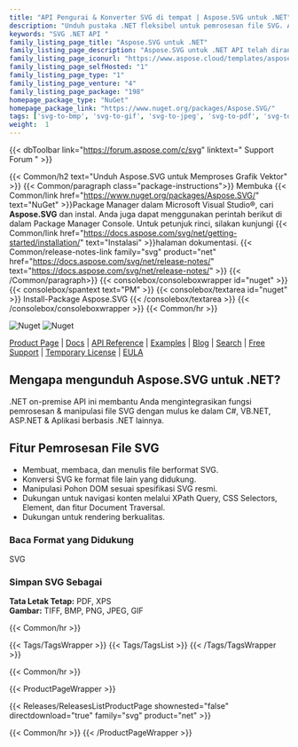 ```yaml
---
title: "API Pengurai & Konverter SVG di tempat | Aspose.SVG untuk .NET"
description: "Unduh pustaka .NET fleksibel untuk pemrosesan file SVG. API dapat dengan mudah memuat, menyimpan, dan mengonversi file SVG serta membaca dan melintasi elemen file melalui Model Objek Dokumen (DOM)."
keywords: "SVG .NET API "
family_listing_page_title: "Aspose.SVG untuk .NET"
family_listing_page_description: "Aspose.SVG untuk .NET API telah dirancang untuk menyediakan berbagai fitur untuk pemrosesan dan rendering dokumen SVG. Ini Document Object Model (DOM) sepenuhnya kompatibel dengan spesifikasi SVG resmi, memungkinkan Anda untuk memiliki kontrol penuh atas node SVG dan propertinya. Anda dapat dengan mudah memodifikasi pohon dokumen, menambah dan menghapus node, mengubah properti node, menerapkan filter dan skrip seperti yang dijelaskan dalam spesifikasi resmi. API memungkinkan Anda mengonversi dokumen SVG Anda menjadi PDF dan format gambar populer seperti BMP, PNG, JPEG, dan GIF."
family_listing_page_iconurl: "https://www.aspose.cloud/templates/aspose/App_Themes/V3/images/svg/272x272/aspose_svg-for-net.png"
family_listing_page_selfHosted: "1"
family_listing_page_type: "1"
family_listing_page_venture: "4"
family_listing_page_package: "198"
homepage_package_type: "NuGet"
homepage_package_link: "https://www.nuget.org/packages/Aspose.SVG/"
tags: ['svg-to-bmp', 'svg-to-gif', 'svg-to-jpeg', 'svg-to-pdf', 'svg-to-png', 'svg-to-tiff', 'svg-to-xps', 'png-to-svg', 'jpg-to-svg']
weight:  1
---
```


{{< dbToolbar link="https://forum.aspose.com/c/svg" linktext=" Support Forum " >}}

{{< Common/h2 text="Unduh Aspose.SVG untuk Memproses Grafik Vektor"  >}}
{{< Common/paragraph class="package-instructions">}}
Membuka
{{< Common/link href="https://www.nuget.org/packages/Aspose.SVG/" text="NuGet"  >}}Package Manager dalam Microsoft Visual Studio®, cari <b>Aspose.SVG</b> dan instal. Anda juga dapat menggunakan perintah berikut di dalam Package Manager Console. Untuk petunjuk rinci, silakan kunjungi
{{< Common/link href="https://docs.aspose.com/svg/net/getting-started/installation/" text="Instalasi"  >}}halaman dokumentasi.
{{< Common/release-notes-link family="svg" product="net" href="https://docs.aspose.com/svg/net/release-notes/" text="https://docs.aspose.com/svg/net/release-notes/"  >}}
{{< /Common/paragraph>}}
{{< consolebox/consoleboxwrapper id="nuget" >}}
       {{< consolebox/spantext text="PM" >}}
       {{< consolebox/textarea id="nuget" >}} Install-Package Aspose.SVG {{< /consolebox/textarea >}}
{{< /consolebox/consoleboxwrapper >}}
{{< Common/hr >}}

![Nuget](https://img.shields.io/nuget/v/Aspose.SVG) ![Nuget](https://img.shields.io/nuget/dt/Aspose.SVG?label=nuget%20downloads)

[Product Page](https://products.aspose.com/svg/net/) | [Docs](https://docs.aspose.com/svg/net/) | [API Reference](https://reference.aspose.com/svg/net/) | [Examples](https://github.com/aspose-svg/Aspose.SVG-for-.NET) | [Blog](https://blog.aspose.com/category/svg/) | [Search](https://search.aspose.com/) | [Free Support](https://forum.aspose.com/c/svg) | [Temporary License](https://purchase.aspose.com/temporary-license) | [EULA](https://about.aspose.com/legal/eula/)

## Mengapa mengunduh Aspose.SVG untuk .NET?

.NET on-premise API ini membantu Anda mengintegrasikan fungsi pemrosesan & manipulasi file SVG dengan mulus ke dalam C#, VB.NET, ASP.NET & Aplikasi berbasis .NET lainnya.

## Fitur Pemrosesan File SVG

- Membuat, membaca, dan menulis file berformat SVG.
- Konversi SVG ke format file lain yang didukung.
- Manipulasi Pohon DOM sesuai spesifikasi SVG resmi.
- Dukungan untuk navigasi konten melalui XPath Query, CSS Selectors, Element, dan fitur Document Traversal.
- Dukungan untuk rendering berkualitas.

### Baca Format yang Didukung

SVG

### Simpan SVG Sebagai

**Tata Letak Tetap:** PDF, XPS\
**Gambar:** TIFF, BMP, PNG, JPEG, GIF

{{< Common/hr >}}

{{< Tags/TagsWrapper >}}
 {{< Tags/TagsList >}}
{{< /Tags/TagsWrapper >}}

{{< Common/hr >}}

{{< ProductPageWrapper >}}
<!-- ReleasesListProductPage-->
   {{< Releases/ReleasesListProductPage shownested="false"  directdownload="true" family="svg" product="net" >}}
<!-- /ReleasesListProductPage-->
{{< Common/hr >}}
{{< /ProductPageWrapper >}}

